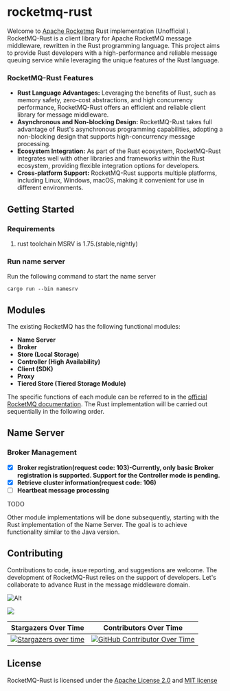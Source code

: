 # rocketmq-rust

 Welcome to [Apache Rocketmq](https://github.com/apache/rocketmq) Rust implementation (Unofficial ). RocketMQ-Rust is a client library for Apache RocketMQ message middleware, rewritten in the Rust programming language. This project aims to provide Rust developers with a high-performance and reliable message queuing service while leveraging the unique features of the Rust language.

### RocketMQ-Rust Features

- **Rust Language Advantages:** Leveraging the benefits of Rust, such as memory safety, zero-cost abstractions, and high concurrency performance, RocketMQ-Rust offers an efficient and reliable client library for message middleware.
- **Asynchronous and Non-blocking Design:** RocketMQ-Rust takes full advantage of Rust's asynchronous programming capabilities, adopting a non-blocking design that supports high-concurrency message processing.
- **Ecosystem Integration:** As part of the Rust ecosystem, RocketMQ-Rust integrates well with other libraries and frameworks within the Rust ecosystem, providing flexible integration options for developers.
- **Cross-platform Support:** RocketMQ-Rust supports multiple platforms, including Linux, Windows, macOS, making it convenient for use in different environments.

## Getting Started

### Requirements

1. rust toolchain MSRV is 1.75.(stable,nightly)

### Run name server

Run the following command to start the name server

```shell
cargo run --bin namesrv
```

## Modules

The existing RocketMQ has the following functional modules:

- **Name Server**
- **Broker**
- **Store (Local Storage)**
- **Controller (High Availability)**
- **Client (SDK)**
- **Proxy**
- **Tiered Store (Tiered Storage Module)**

The specific functions of each module can be referred to in the [official RocketMQ documentation](https://github.com/apache/rocketmq/tree/develop/docs). The Rust implementation will be carried out sequentially in the following order.

## Name Server

### Broker Management

- [x] **Broker registration(request code: 103)-Currently, only basic Broker registration is supported. Support for the Controller mode is pending.**
- [x] **Retrieve cluster information(request code: 106)**
- [ ] **Heartbeat message processing**

TODO

Other module implementations will be done subsequently, starting with the Rust implementation of the Name Server. The goal is to achieve functionality similar to the Java version.

## Contributing

Contributions to code, issue reporting, and suggestions are welcome. The development of RocketMQ-Rust relies on the support of developers. Let's collaborate to advance Rust in the message middleware domain.

![Alt](https://repobeats.axiom.co/api/embed/6ca125de92b36e1f78c6681d0a1296b8958adea1.svg "Repobeats analytics image")

<a href="https://github.com/mxsm/rocketmq-rust/graphs/contributors">
  <img src="https://contrib.rocks/image?repo=mxsm/rocketmq-rust&anon=1" />
</a>


|                   **Stargazers Over Time**                   |                  **Contributors Over Time**                  |
| :----------------------------------------------------------: | :----------------------------------------------------------: |
| [![Stargazers over time](https://api.star-history.com/svg?repos=mxsm/rocketmq-rust&type=Date)](https://api.star-history.com/svg?repos=mxsm/rocketmq-rust&type=Date) | [![GitHub Contributor Over Time](https://contributor-overtime-api.git-contributor.com/contributors-svg?chart=contributorOverTime&repo=mxsm/rocketmq-rust)](https://git-contributor.com?chart=contributorOverTime&repo=mxsm/rocketmq-rust) |

## License

RocketMQ-Rust is licensed under the [Apache License 2.0](https://github.com/mxsm/rocketmq-rust/blob/main/LICENSE-APACHE) and [MIT license](https://github.com/mxsm/rocketmq-rust/blob/main/LICENSE-MIT)
